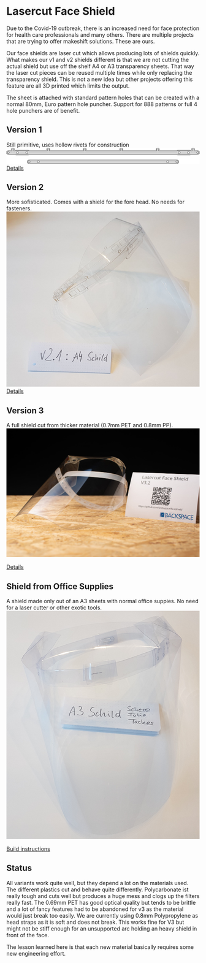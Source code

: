 # Lasercut Face Shield

Due to the Covid-19 outbreak, there is an increased need for face protection for health care professionals and many others. There are multiple projects that are trying to offer makeshift solutions. These are ours.

Our face shields are laser cut which allows producing lots of shields quickly. What makes our v1 and v2 shields different is that we are not cutting the actual shield but use off the shelf A4 or A3 transparency sheets. That way the laser cut pieces can be reused multiple times while only replacing the transparency shield. This is not a new idea but other projects offering this feature are all 3D printed which limits the output.

The sheet is attached with standard pattern holes that can be created with a normal 80mm, Euro pattern hole puncher. Support for 888 patterns or full 4 hole punchers are of benefit.

## Version 1
Still primitive, uses hollow rivets for construction
![Shield Version 1](v1/faceshield.svg)
[Details](v1/)


## Version 2
More sofisticated. Comes with a shield for the fore head. No needs for fasteners.
![Shield Version 2.1](v2/v2.1-a4-shield-complete.jpg)
[Details](v2/)

## Version 3
A full shield cut from thicker material (0.7mm PET and 0.8mm PP).
![Shield V3.2](v3/bckspc_faceshield_v32_01.jpg)

[Details](v3/)

## Shield from Office Supplies
A shield made only out of an A3 sheets with normal office suppies. No need for a laser cutter or other exotic tools.
![A3 Shield](A3-Sheet-only/a3-shield-complete.jpg)

[Build instructions](A3-Sheet-only/manual.md)

## Status

All variants work quite well, but they depend a lot on the materials used. The different plastics cut and behave quite differently. Polycarbonate ist really tough and cuts well but produces a huge mess and clogs up the filters really fast. The 0.69mm PET has good optical quality but tends to be brittle and a lot of fancy features had to be abandoned for v3 as the material would just break too easily. We are currently using 0.8mm Polypropylene as head straps as it is soft and does not break. This works fine for V3 but might not be stiff enough for an unsupported arc holding an heavy shield in front of the face.

The lesson learned here is that each new material basically requires some new engineering effort.

